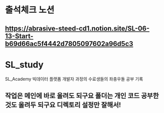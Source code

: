 # 출석체크 노션
## https://abrasive-steed-cd1.notion.site/SL-06-13-Start-b69d66ac5f4442d7805097602a96d5c3

# SL_study
SL_Academy 빅데이터 플랫폼 개발자 과정의 수료생들의 좌충우돌 공부 기록


## 작업은 메인에 바로 올려도 되구요 폴더는 개인 코드 공부한 것도 올려두 되구요 디렉토리 설정만 잘해서!
